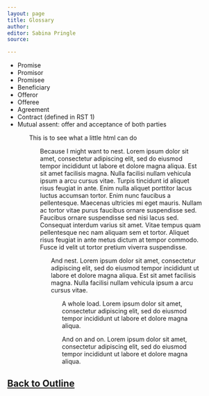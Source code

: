 ```yaml
---
layout: page
title: Glossary
author:
editor: Sabina Pringle
source:

---
```


- Promise  
- Promisor
- Promisee
- Beneficiary
- Offeror
- Offeree
- Agreement
- Contract (defined in RST 1)
- Mutual assent: offer and acceptance of both parties

<p style="margin-left:10%; margin-right:10%;">This is to see what a little html can do</p>

<p style="margin-left:15%; margin-right:10%;">Because I might want to nest. Lorem ipsum dolor sit amet, consectetur adipiscing elit, sed do eiusmod tempor incididunt ut labore et dolore magna aliqua. Est sit amet facilisis magna. Nulla facilisi nullam vehicula ipsum a arcu cursus vitae. Turpis tincidunt id aliquet risus feugiat in ante. Enim nulla aliquet porttitor lacus luctus accumsan tortor. Enim nunc faucibus a pellentesque. Maecenas ultricies mi eget mauris. Nullam ac tortor vitae purus faucibus ornare suspendisse sed. Faucibus ornare suspendisse sed nisi lacus sed. Consequat interdum varius sit amet. Vitae tempus quam pellentesque nec nam aliquam sem et tortor. Aliquet risus feugiat in ante metus dictum at tempor commodo. Fusce id velit ut tortor pretium viverra suspendisse.</p>

<p style="margin-left:20%; margin-right:10%;">And nest. Lorem ipsum dolor sit amet, consectetur adipiscing elit, sed do eiusmod tempor incididunt ut labore et dolore magna aliqua. Est sit amet facilisis magna. Nulla facilisi nullam vehicula ipsum a arcu cursus vitae.</p>

<p style="margin-left:25%; margin-right:10%;">A whole load. Lorem ipsum dolor sit amet, consectetur adipiscing elit, sed do eiusmod tempor incididunt ut labore et dolore magna aliqua.</p>

<p style="margin-left:25%; margin-right:10%;">And on and on. Lorem ipsum dolor sit amet, consectetur adipiscing elit, sed do eiusmod tempor incididunt ut labore et dolore magna aliqua.</p>

[Back to Outline](https://binipringle.github.io/contracts/texts/0-outline/)
---
